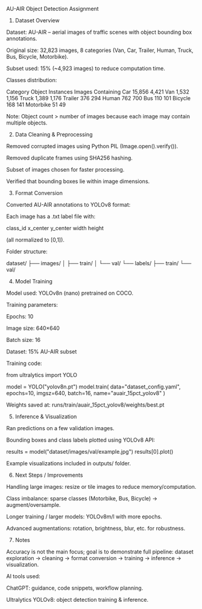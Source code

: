 AU-AIR Object Detection Assignment
1. Dataset Overview

Dataset: AU-AIR – aerial images of traffic scenes with object bounding box annotations.

Original size: 32,823 images, 8 categories (Van, Car, Trailer, Human, Truck, Bus, Bicycle, Motorbike).

Subset used: 15% (~4,923 images) to reduce computation time.

Classes distribution:

Category	Object Instances	Images Containing
Car	15,856	4,421
Van	1,532	1,156
Truck	1,389	1,176
Trailer	376	294
Human	762	700
Bus	110	101
Bicycle	168	141
Motorbike	51	49

Note: Object count > number of images because each image may contain multiple objects.

2. Data Cleaning & Preprocessing

Removed corrupted images using Python PIL (Image.open().verify()).

Removed duplicate frames using SHA256 hashing.

Subset of images chosen for faster processing.

Verified that bounding boxes lie within image dimensions.

3. Format Conversion

Converted AU-AIR annotations to YOLOv8 format:

Each image has a .txt label file with:

class_id x_center y_center width height


(all normalized to [0,1]).

Folder structure:

dataset/
 ├── images/
 │    ├── train/
 │    └── val/
 └── labels/
      ├── train/
      └── val/

4. Model Training

Model used: YOLOv8n (nano) pretrained on COCO.

Training parameters:

Epochs: 10

Image size: 640×640

Batch size: 16

Dataset: 15% AU-AIR subset

Training code:

from ultralytics import YOLO

model = YOLO("yolov8n.pt")
model.train(
    data="dataset_config.yaml", 
    epochs=10, 
    imgsz=640, 
    batch=16, 
    name="auair_15pct_yolov8"
)


Weights saved at: runs/train/auair_15pct_yolov8/weights/best.pt

5. Inference & Visualization

Ran predictions on a few validation images.

Bounding boxes and class labels plotted using YOLOv8 API:

results = model("dataset/images/val/example.jpg")
results[0].plot()


Example visualizations included in outputs/ folder.

6. Next Steps / Improvements

Handling large images: resize or tile images to reduce memory/computation.

Class imbalance: sparse classes (Motorbike, Bus, Bicycle) → augment/oversample.

Longer training / larger models: YOLOv8m/l with more epochs.

Advanced augmentations: rotation, brightness, blur, etc. for robustness.

7. Notes

Accuracy is not the main focus; goal is to demonstrate full pipeline:
dataset exploration → cleaning → format conversion → training → inference → visualization.

AI tools used:

ChatGPT: guidance, code snippets, workflow planning.

Ultralytics YOLOv8: object detection training & inference.
